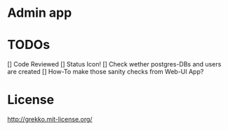 # Admin app

# TODOs
[] Code Reviewed
[] Status Icon!
  [] Check wether postgres-DBs and users are created
  [] How-To make those sanity checks from Web-UI App?

# License
http://grekko.mit-license.org/
